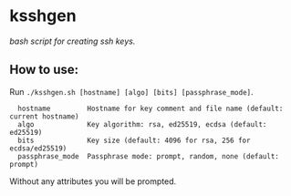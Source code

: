 # ksshgen
*bash script for creating ssh keys.*

## How to use:

Run `./ksshgen.sh [hostname] [algo] [bits] [passphrase_mode]`.
```
  hostname         Hostname for key comment and file name (default: current hostname)
  algo             Key algorithm: rsa, ed25519, ecdsa (default: ed25519)
  bits             Key size (default: 4096 for rsa, 256 for ecdsa/ed25519)
  passphrase_mode  Passphrase mode: prompt, random, none (default: prompt)
```
Without any attributes you will be prompted.
